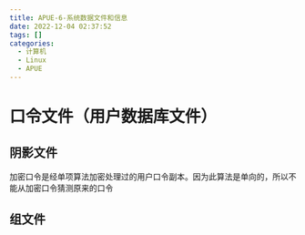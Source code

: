 ```yaml
---
title: APUE-6-系统数据文件和信息  
date: 2022-12-04 02:37:52  
tags: []  
categories:
  - 计算机
  - Linux
  - APUE
---
```


# 口令文件（用户数据库文件）


## 阴影文件
加密口令是经单项算法加密处理过的用户口令副本。因为此算法是单向的，所以不能从加密口令猜测原来的口令

## 组文件
